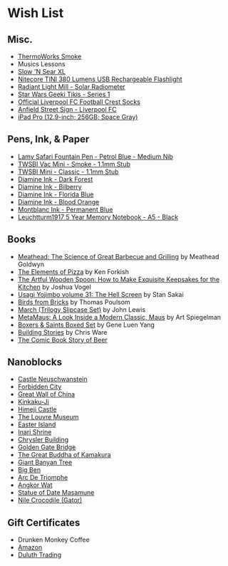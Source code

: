 # Wish List

## Misc.
* [ThermoWorks Smoke](http://www.thermoworks.com/Smoke)
* Musics Lessons
* [Slow 'N Sear XL](https://abcbarbecue.com/product/slow-n-sear-xl/)
* [Nitecore TINI 380 Lumens USB Rechargeable Flashlight](http://a.co/hQduTIc)
* [Radiant Light Mill - Solar Radiometer](http://www.thinkgeek.com/product/jjrm/?cpg=edm_101106875)
* [Star Wars Geeki Tikis - Series 1](http://www.thinkgeek.com/product/irvt/)
* [Official Liverpool FC Football Crest Socks](http://a.co/g0wcesH)
* [Anfield Street Sign - Liverpool FC](http://a.co/66FpduP)
* [iPad Pro (12.9-inch; 256GB; Space Gray)](https://www.apple.com/shop/buy-ipad/ipad-pro/12.9-inch-display-256gb-space-gray-wifi)

## Pens, Ink, & Paper
* [Lamy Safari Fountain Pen - Petrol Blue - Medium Nib](http://a.co/9dTwvAq)
* [TWSBI Vac Mini - Smoke - 1.1mm Stub](https://www.gouletpens.com/twsbi-vac-mini-fountain-pen-smoke-1.1mm-stub/p/TW-M7445940)
* [TWSBI Mini - Classic - 1.1mm Stub](https://www.gouletpens.com/twsbi-mini-fountain-pen-classic-stub/p/TW-M7443310)
* [Diamine Ink - Dark Forest](https://www.jetpens.com/Diamine-Dark-Forest-Ink-150th-Anniversary-40-ml-Bottle/pd/21318)
* [Diamine Ink - Bilberry](http://www.jetpens.com/Diamine-Fountain-Pen-Ink-80-ml-Bilberry-Blue/pd/8770)
* [Diamine Ink - Florida Blue](http://www.jetpens.com/Diamine-Fountain-Pen-Ink-80-ml-Florida-Blue/pd/7757)
* [Diamine Ink - Blood Orange](https://www.jetpens.com/Diamine-Blood-Orange-Ink-150th-Anniversary-40-ml-Bottle/pd/21315)
* [Montblanc Ink - Permanent Blue](http://a.co/ev2DL8b)
* [Leuchtturm1917 5 Year Memory Notebook - A5 - Black](https://www.gouletpens.com/leuchtturm1917-some-lines-a-day-5-year-memory-notebook-a5-black/p/LT-343552)

## Books
* [Meathead: The Science of Great Barbecue and Grilling](http://a.co/d9PPvYb) by Meathead Goldwyn
* [The Elements of Pizza](http://a.co/ffp59kb) by Ken Forkish
* [The Artful Wooden Spoon: How to Make Exquisite Keepsakes for the Kitchen](http://a.co/7e72if2) by Joshua Vogel
* [Usagi Yojimbo volume 31: The Hell Screen](http://a.co/0YmoQuV) by Stan Sakai
* [Birds from Bricks](http://a.co/ev6C25w) by Thomas Poulsom
* [March (Trilogy Slipcase Set)](http://a.co/hM27i8d) by John Lewis
* [MetaMaus: A Look Inside a Modern Classic, Maus](http://a.co/9fPPbio) by Art Spiegelman
* [Boxers & Saints Boxed Set](http://amzn.com/1596439246) by Gene Luen Yang
* [Building Stories](http://amzn.com/0375424334) by Chris Ware
* [The Comic Book Story of Beer](http://a.co/goBCn4w)

## Nanoblocks
* [Castle Neuschwanstein](http://a.co/dgV4rD6)
* [Forbidden City](http://a.co/eQk5HpZ)
* [Great Wall of China](http://a.co/bv3FoAT)
* [Kinkaku-Ji](http://a.co/guiSqdX)
* [Himeji Castle](http://a.co/fq5X2nK)
* [The Louvre Museum](http://a.co/3Uablgr)
* [Easter Island](http://a.co/9R4Jh9l)
* [Inari Shrine](http://a.co/hZ7rwGj)
* [Chrysler Building](http://a.co/2W5WkhC)
* [Golden Gate Bridge](http://a.co/hKboqby)
* [The Great Buddha of Kamakura](http://a.co/eGzEpUK)
* [Giant Banyan Tree](http://a.co/2Tc1BpH)
* [Big Ben](http://a.co/0RBngd4)
* [Arc De Triomphe](http://a.co/dfVY5z3)
* [Angkor Wat](http://a.co/bYbv35w)
* [Statue of Date Masamune](http://a.co/4RVlBBV)
* [Nile Crocodile (Gator)](http://a.co/1KkcEc5)

## Gift Certificates
* Drunken Monkey Coffee
* [Amazon](http://www.amazon.com/gp/product/B00067L6TQ/ref=topnav_giftcert_gw)
* [Duluth Trading](http://www.duluthtrading.com/store/product/gift-cards-duluth-trading-gift-cards-GIFTCARD.aspx")
